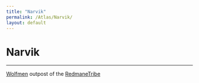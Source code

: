 ```yaml
---
title: "Narvik"
permalink: /Atlas/Narvik/
layout: default
---
```

# Narvik
---
[Wolfmen](../_Characters/WolfmanWarlock/Wolfmen.md) outpost of the [RedmaneTribe](../_Characters/WolfmanWarlock/RedmaneTribe.md)